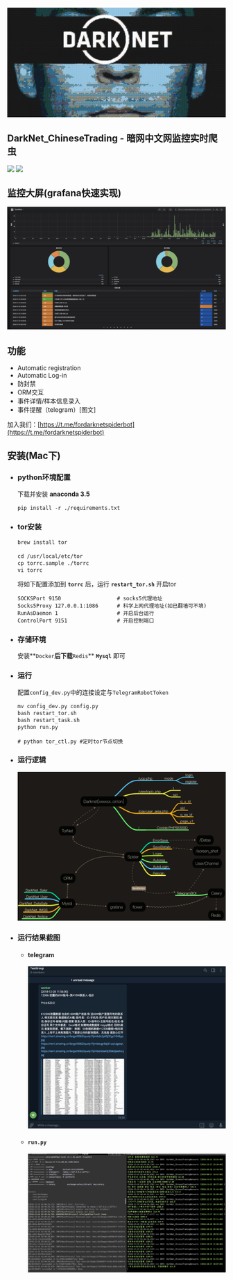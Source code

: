 ![mosaic.jpg](media/mosaic.jpg)
## DarkNet_ChineseTrading - 暗网中文网监控实时爬虫
![](https://img.shields.io/badge/language-python3-orange.svg)
![](https://img.shields.io/badge/platform-mac|lunix|window-orange.svg)


## 监控大屏(grafana快速实现)
![](media/grafana.png)



## 功能

- Automatic registration
- Automatic Log-in
- 防封禁
- ORM交互
- 事件详情/样本信息录入
- 事件提醒（telegram）[图文]

加入我们：[https://t.me/fordarknetspiderbot](https://t.me/fordarknetspiderbot)

## 安装(Mac下)

- ### python环境配置

	下载并安装 **anaconda 3.5**

	```
	pip install -r ./requirements.txt
	```
	
- ### tor安装
	
	```
	brew install tor
	
	cd /usr/local/etc/tor
	cp torrc.sample ./torrc
	vi torrc
	```
	将如下配置添加到 **```torrc```** 后，运行 **```restart_tor.sh```** 开启tor
	
	```
	SOCKSPort 9150 					# socks5代理地址
	Socks5Proxy 127.0.0.1:1086 		# 科学上网代理地址(如已翻墙可不填)
	RunAsDaemon 1 					# 开启后台运行
	ControlPort 9151 				# 开启控制端口
	
	```
	
- ### 存储环境

	安装**```Docker```**后下载**```Redis```** **```Mysql```** 即可

- ### 运行
	配置```config_dev.py```中的连接设定与```TelegramRobotToken```

	```
	mv config_dev.py config.py
	bash restart_tor.sh
	bash restart_task.sh
	python run.py
	
	# python tor_ctl.py #定时tor节点切换
	```
	
- ### 运行逻辑
	
	![](media/DarkNet.png)
	
- ### 运行结果截图

	- #### telegram
		
		![](media/newtg.png)
		
	- #### ```run.py```
	
		![](media/run.png)
	
	
	
	
	
	



